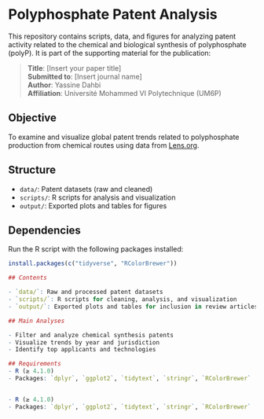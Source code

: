  
# Polyphosphate Patent Analysis

This repository contains scripts, data, and figures for analyzing patent activity related to the chemical and biological synthesis of polyphosphate (polyP). It is part of the supporting material for the publication:

> **Title**: [Insert your paper title]  
> **Submitted to**: [Insert journal name]  
> **Author**: Yassine Dahbi  
> **Affiliation**: Université Mohammed VI Polytechnique (UM6P)

##  Objective

To examine and visualize global patent trends related to polyphosphate production from chemical routes using data from [Lens.org](https://www.lens.org).

##  Structure

- `data/`: Patent datasets (raw and cleaned)
- `scripts/`: R scripts for analysis and visualization
- `output/`: Exported plots and tables for figures

##  Dependencies

Run the R script with the following packages installed:

```r
install.packages(c("tidyverse", "RColorBrewer"))

## Contents

- `data/`: Raw and processed patent datasets
- `scripts/`: R scripts for cleaning, analysis, and visualization
- `output/`: Exported plots and tables for inclusion in review articles

## Main Analyses

- Filter and analyze chemical synthesis patents
- Visualize trends by year and jurisdiction
- Identify top applicants and technologies

## Requirements
- R (≥ 4.1.0)
- Packages: `dplyr`, `ggplot2`, `tidytext`, `stringr`, `RColorBrewer`


- R (≥ 4.1.0)
- Packages: `dplyr`, `ggplot2`, `tidytext`, `stringr`, `RColorBrewer`

